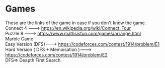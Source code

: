 # Games
These are the links of the game in case if you don't know the game.<br>
Connect 4 ---> https://en.wikipedia.org/wiki/Connect_Four<br>
Puzzle 8  ---> https://www.mathsisfun.com/games/arrange.html<br>
Marble Game<br>
<t>Easy Version (DFS)---> https://codeforces.com/contest/1914/problem/E1<br>
<t>Hard Version ( DFS + Memoisation )---> https://codeforces.com/contest/1914/problem/E2<br>
<t>DFS=> Deapth First Search<br>
